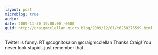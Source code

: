 ```yaml
---
layout: post
microblog: true
audio: 
date: 2009-11-30 19:00:00 -0500
guid: http://craigmcclellan.micro.blog/2009/12/01/t6250276599.html
---
```

Twitter is funny. RT @cognitosalon @craigmcclellan Thanks Craig! You never look stupid...just remember that
